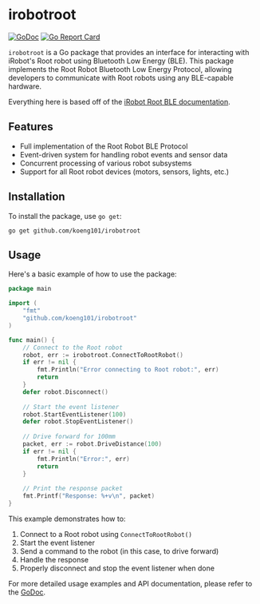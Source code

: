 # irobotroot

[![GoDoc](https://godoc.org/github.com/koeng101/irobotroot?status.svg)](https://godoc.org/github.com/koeng101/irobotroot)
[![Go Report Card](https://goreportcard.com/badge/github.com/koeng101/irobotroot)](https://goreportcard.com/report/github.com/koeng101/irobotroot)

`irobotroot` is a Go package that provides an interface for interacting with iRobot's Root robot using Bluetooth Low Energy (BLE). This package implements the Root Robot Bluetooth Low Energy Protocol, allowing developers to communicate with Root robots using any BLE-capable hardware.

Everything here is based off of the [iRobot Root BLE documentation](https://github.com/iRobotEducation/root-robot-ble-protocol).

## Features

- Full implementation of the Root Robot BLE Protocol
- Event-driven system for handling robot events and sensor data
- Concurrent processing of various robot subsystems
- Support for all Root robot devices (motors, sensors, lights, etc.)

## Installation

To install the package, use `go get`:
```
go get github.com/koeng101/irobotroot
```

## Usage

Here's a basic example of how to use the package:

```go
package main

import (
    "fmt"
    "github.com/koeng101/irobotroot"
)

func main() {
    // Connect to the Root robot
    robot, err := irobotroot.ConnectToRootRobot()
    if err != nil {
        fmt.Println("Error connecting to Root robot:", err)
        return
    }
    defer robot.Disconnect()
    
    // Start the event listener
    robot.StartEventListener(100)
    defer robot.StopEventListener()
    
    // Drive forward for 100mm
    packet, err := robot.DriveDistance(100)
    if err != nil {
        fmt.Println("Error:", err)
        return
    }
    
    // Print the response packet
    fmt.Printf("Response: %+v\n", packet)
}
```

This example demonstrates how to:
1. Connect to a Root robot using `ConnectToRootRobot()`
2. Start the event listener
3. Send a command to the robot (in this case, to drive forward)
4. Handle the response
5. Properly disconnect and stop the event listener when done

For more detailed usage examples and API documentation, please refer to the [GoDoc](https://godoc.org/github.com/koeng101/irobotroot).
